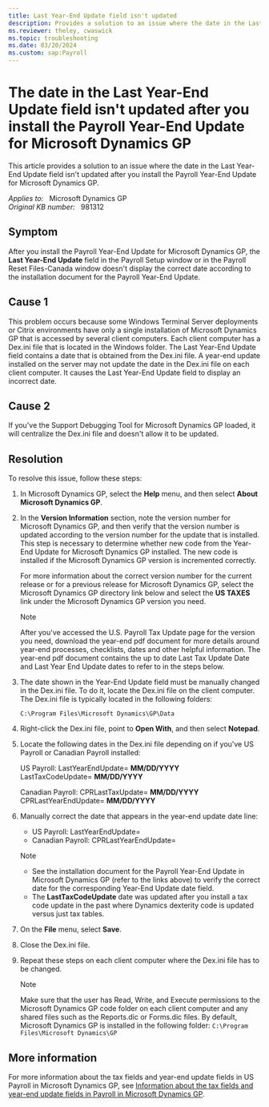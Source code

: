 ```yaml
---
title: Last Year-End Update field isn't updated
description: Provides a solution to an issue where the date in the Last Year-End Update field isn't updated after you install the Payroll Year-End Update for Microsoft Dynamics GP.
ms.reviewer: theley, cwaswick
ms.topic: troubleshooting
ms.date: 03/20/2024
ms.custom: sap:Payroll
---
```

# The date in the Last Year-End Update field isn't updated after you install the Payroll Year-End Update for Microsoft Dynamics GP

This article provides a solution to an issue where the date in the Last Year-End Update field isn't updated after you install the Payroll Year-End Update for Microsoft Dynamics GP.

_Applies to:_ &nbsp; Microsoft Dynamics GP  
_Original KB number:_ &nbsp; 981312

## Symptom

After you install the Payroll Year-End Update for Microsoft Dynamics GP, the **Last Year-End Update** field in the Payroll Setup window or in the Payroll Reset Files-Canada window doesn't display the correct date according to the installation document for the Payroll Year-End Update.

## Cause 1

This problem occurs because some Windows Terminal Server deployments or Citrix environments have only a single installation of Microsoft Dynamics GP that is accessed by several client computers. Each client computer has a Dex.ini file that is located in the Windows folder. The Last Year-End Update field contains a date that is obtained from the Dex.ini file. A year-end update installed on the server may not update the date in the Dex.ini file on each client computer. It causes the Last Year-End Update field to display an incorrect date.

## Cause 2

If you've the Support Debugging Tool for Microsoft Dynamics GP loaded, it will centralize the Dex.ini file and doesn't allow it to be updated.

## Resolution

To resolve this issue, follow these steps:

1. In Microsoft Dynamics GP, select the **Help** menu, and then select **About Microsoft Dynamics GP**.
2. In the **Version Information** section, note the version number for Microsoft Dynamics GP, and then verify that the version number is updated according to the version number for the update that is installed. This step is necessary to determine whether new code from the Year-End Update for Microsoft Dynamics GP installed. The new code is installed if the Microsoft Dynamics GP version is incremented correctly.

    For more information about the correct version number for the current release or for a previous release for Microsoft Dynamics GP, select the Microsoft Dynamics GP directory link below and select the **US TAXES** link under the Microsoft Dynamics GP version you need.

    > [!NOTE]
    > After you've accessed the U.S. Payroll Tax Update page for the version you need, download the year-end pdf document for more details around year-end processes, checklists, dates and other helpful information. The year-end pdf document contains the up to date Last Tax Update Date and Last Year End Update dates to refer to in the steps below.

3. The date shown in the Year-End Update field must be manually changed in the Dex.ini file. To do it, locate the Dex.ini file on the client computer. The Dex.ini file is typically located in the following folders:

    `C:\Program Files\Microsoft Dynamics\GP\Data`
4. Right-click the Dex.ini file, point to **Open With**, and then select **Notepad**.
5. Locate the following dates in the Dex.ini file depending on if you've US Payroll or Canadian Payroll installed:

    US Payroll:
    LastYearEndUpdate= **MM/DD/YYYY**  
    LastTaxCodeUpdate= **MM/DD/YYYY**  

    Canadian Payroll:
    CPRLastTaxUpdate= **MM/DD/YYYY**  
    CPRLastYearEndUpdate= **MM/DD/YYYY**  

6. Manually correct the date that appears in the year-end update date line:
   - US Payroll: LastYearEndUpdate=
   - Canadian Payroll: CPRLastYearEndUpdate=

    > [!NOTE]
    >
    > - See the installation document for the Payroll Year-End Update in Microsoft Dynamics GP (refer to the links above) to verify the correct date for the corresponding Year-End Update date field.
    > - The **LastTaxCodeUpdate**  date was updated after you install a tax code update in the past where Dynamics dexterity code is updated versus just tax tables.

7. On the **File** menu, select **Save**.
8. Close the Dex.ini file.
9. Repeat these steps on each client computer where the Dex.ini file has to be changed.
    > [!NOTE]
    > Make sure that the user has Read, Write, and Execute permissions to the Microsoft Dynamics GP code folder on each client computer and any shared files such as the Reports.dic or Forms.dic files. By default, Microsoft Dynamics GP is installed in the following folder: `C:\Program Files\Microsoft Dynamics\GP`

## More information

For more information about the tax fields and year-end update fields in US Payroll in Microsoft Dynamics GP, see
[Information about the tax fields and year-end update fields in Payroll in Microsoft Dynamics GP](https://support.microsoft.com/help/949154).
